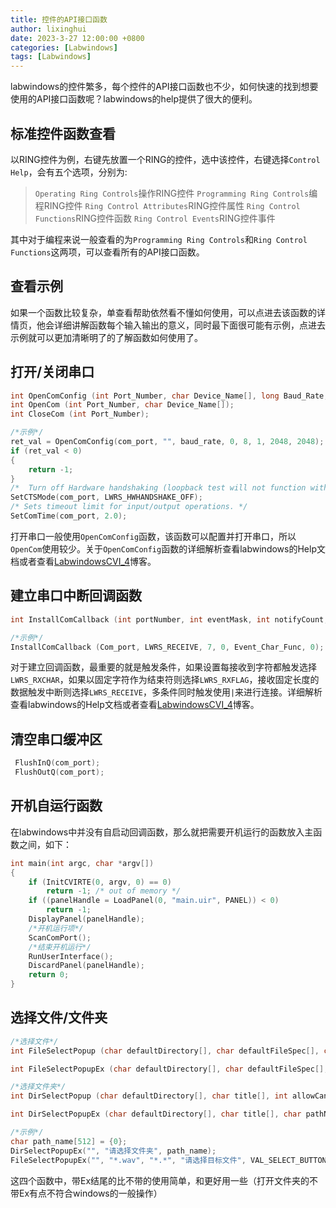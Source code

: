 ```yaml
---
title: 控件的API接口函数
author: lixinghui
date: 2023-3-27 12:00:00 +0800
categories: [Labwindows]
tags: [Labwindows]
---
```



labwindows的控件繁多，每个控件的API接口函数也不少，如何快速的找到想要使用的API接口函数呢？labwindows的help提供了很大的便利。

## 标准控件函数查看

以RING控件为例，右键先放置一个RING的控件，选中该控件，右键选择`Control Help`，会有五个选项，分别为:

>   `Operating Ring Controls`操作RING控件
>   `Programming Ring Controls`编程RING控件
>   `Ring Control Attributes`RING控件属性
>   `Ring Control Functions`RING控件函数
>   `Ring Control Events`RING控件事件

其中对于编程来说一般查看的为`Programming Ring Controls`和`Ring Control Functions`这两项，可以查看所有的API接口函数。

## 查看示例

如果一个函数比较复杂，单查看帮助依然看不懂如何使用，可以点进去该函数的详情页，他会详细讲解函数每个输入输出的意义，同时最下面很可能有示例，点进去示例就可以更加清晰明了的了解函数如何使用了。



## 打开/关闭串口

```c
int OpenComConfig (int Port_Number, char Device_Name[], long Baud_Rate, int Parity, int Data_Bits, int Stop_Bits, int Input_Queue_Size, int Output_Queue_Size);
int OpenCom (int Port_Number, char Device_Name[]);
int CloseCom (int Port_Number);

/*示例*/
ret_val = OpenComConfig(com_port, "", baud_rate, 0, 8, 1, 2048, 2048);
if (ret_val < 0)
{
    return -1;
}
/* 	Turn off Hardware handshaking (loopback test will not function with it on) */
SetCTSMode(com_port, LWRS_HWHANDSHAKE_OFF);
/* Sets timeout limit for input/output operations. */
SetComTime(com_port, 2.0);
```

打开串口一般使用`OpenComConfig`函数，该函数可以配置并打开串口，所以`OpenCom`使用较少。关于`OpenComConfig`函数的详细解析查看labwindows的Help文档或者查看[LabwindowsCVI_4](https://annie-timor.github.io/2023/03/27/LabwindowsCVI_4/)博客。

## 建立串口中断回调函数

```c
int InstallComCallback (int portNumber, int eventMask, int notifyCount, int eventCharacter, ComCallbackPtr callbackFunction, void *callbackData);

/*示例*/
InstallComCallback (Com_port, LWRS_RECEIVE, 7, 0, Event_Char_Func, 0);    //绑定串口事件回调函数 
```

对于建立回调函数，最重要的就是触发条件，如果设置每接收到字符都触发选择`LWRS_RXCHAR`，如果以固定字符作为结束符则选择`LWRS_RXFLAG`，接收固定长度的数据触发中断则选择`LWRS_RECEIVE`，多条件同时触发使用`|`来进行连接。详细解析查看labwindows的Help文档或者查看[LabwindowsCVI_4](https://annie-timor.github.io/2023/03/27/LabwindowsCVI_4/)博客。

## 清空串口缓冲区

```c
 FlushInQ(com_port);
 FlushOutQ(com_port);
```



## 开机自运行函数

在labwindows中并没有自启动回调函数，那么就把需要开机运行的函数放入主函数之间，如下：

```c
int main(int argc, char *argv[])
{
    if (InitCVIRTE(0, argv, 0) == 0)
        return -1; /* out of memory */
    if ((panelHandle = LoadPanel(0, "main.uir", PANEL)) < 0)
        return -1;
    DisplayPanel(panelHandle);
    /*开机运行项*/
    ScanComPort();
    /*结束开机运行*/
    RunUserInterface();
    DiscardPanel(panelHandle);
    return 0;
}
```

## 选择文件/文件夹

```c
/*选择文件*/
int FileSelectPopup (char defaultDirectory[], char defaultFileSpec[], char fileTypeList[], char title[], int buttonLabel, int restrictDirectory, int restrictExtension, int allowCancel, int allowMakeDirectory, char pathName[]);

int FileSelectPopupEx (char defaultDirectory[], char defaultFileSpec[], char fileTypeList[], char title[], int buttonLabel, int restrictDirectory, int restrictExtension, char pathName[]);

/*选择文件夹*/
int DirSelectPopup (char defaultDirectory[], char title[], int allowCancel, int allowMakeDirectory, char pathName[]);

int DirSelectPopupEx (char defaultDirectory[], char title[], char pathName[]);

/*示例*/
char path_name[512] = {0};
DirSelectPopupEx("", "请选择文件夹", path_name);  
FileSelectPopupEx("", "*.wav", "*.*", "请选择目标文件", VAL_SELECT_BUTTON, 0, 0, path_name);
```

这四个函数中，带Ex结尾的比不带的使用简单，和更好用一些（打开文件夹的不带Ex有点不符合windows的一般操作）

